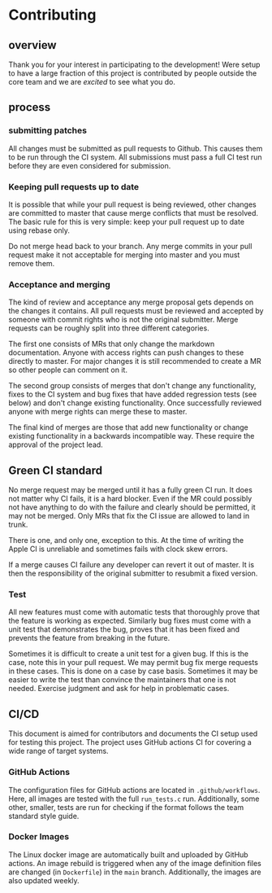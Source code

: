 # Contributing

## overview

Thank you for your interest in participating to the development!
Were setup to have a large fraction of this project is contributed
by people outside the core team and we are *excited* to see what
you do.

## process

### submitting patches

All changes must be submitted as pull requests to Github. This
causes them to be run through the CI system. All submissions must
pass a full CI test run before they are even considered for
submission.


### Keeping pull requests up to date

It is possible that while your pull request is being reviewed,
other changes are committed to master that cause merge conflicts
that must be resolved. The basic rule for this is very simple:
keep your pull request up to date using rebase only.

Do not merge head back to your branch. Any merge commits in your
pull request make it not acceptable for merging into master and
you must remove them.


### Acceptance and merging

The kind of review and acceptance any merge proposal gets depends
on the changes it contains. All pull requests must be reviewed and
accepted by someone with commit rights who is not the original
submitter. Merge requests can be roughly split into three different
categories.

The first one consists of MRs that only change the markdown documentation.
Anyone with access rights can push changes to these directly to master.
For major changes it is still recommended to create a MR so other people
can comment on it.

The second group consists of merges that don't change any functionality,
fixes to the CI system and bug fixes that have added regression tests (see
below) and don't change existing functionality. Once successfully reviewed
anyone with merge rights can merge these to master.

The final kind of merges are those that add new functionality or change
existing functionality in a backwards incompatible way. These require
the approval of the project lead.

## Green CI standard

No merge request may be merged until it has a fully green CI run. It does
not matter why CI fails, it is a hard blocker. Even if the MR could possibly
not have anything to do with the failure and clearly should be permitted,
it may not be merged. Only MRs that fix the CI issue are allowed to land in
trunk.

There is one, and only one, exception to this. At the time of writing the
Apple CI is unreliable and sometimes fails with clock skew errors.

If a merge causes CI failure any developer can revert it out of master. It
is then the responsibility of the original submitter to resubmit a fixed
version.


### Test

All new features must come with automatic tests that thoroughly prove that
the feature is working as expected. Similarly bug fixes must come with a
unit test that demonstrates the bug, proves that it has been fixed and
prevents the feature from breaking in the future.

Sometimes it is difficult to create a unit test for a given bug. If this
is the case, note this in your pull request. We may permit bug fix merge
requests in these cases. This is done on a case by case basis. Sometimes
it may be easier to write the test than convince the maintainers that one
is not needed. Exercise judgment and ask for help in problematic cases.

## CI/CD

This document is aimed for contributors and documents the CI
setup used for testing this project. The project uses GitHub
actions CI for covering a wide range of target systems.


### GitHub Actions

The configuration files for GitHub actions are located in
`.github/workflows`. Here, all images are tested with the
full `run_tests.c` run. Additionally, some other, smaller,
tests are run for checking if the format follows the team
standard style guide.


### Docker Images

The Linux docker image are automatically built and uploaded
by GitHub actions. An image rebuild is triggered when any of
the image definition files are changed (in `Dockerfile`) in
the `main` branch. Additionally, the images are also updated
weekly.
